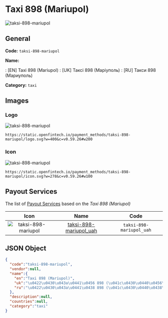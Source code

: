 
# Taxi 898 (Mariupol) 
![taksi-898-mariupol](https://static.openfintech.io/payment_methods/taksi-898-mariupol/logo.svg?w=400&c=v0.59.26#w200)  

## General 
**Code:** `taksi-898-mariupol` 
 
**Name:** 
 
:	[EN] Taxi 898 (Mariupol) 
:	[UK] Таксі 898 (Маріуполь) 
:	[RU] Такси 898 (Мариуполь) 
 
**Category:** `taxi` 
 

## Images 

### Logo 
![taksi-898-mariupol](https://static.openfintech.io/payment_methods/taksi-898-mariupol/logo.svg?w=400&c=v0.59.26#w200)  

```
https://static.openfintech.io/payment_methods/taksi-898-mariupol/logo.svg?w=400&c=v0.59.26#w200
```  

### Icon 
![taksi-898-mariupol](https://static.openfintech.io/payment_methods/taksi-898-mariupol/icon.svg?w=278&c=v0.59.26#w100)  

```
https://static.openfintech.io/payment_methods/taksi-898-mariupol/icon.svg?w=278&c=v0.59.26#w100
```  

## Payout Services 
 
The list of [Payout Services](/payout-services/) based on the _Taxi 898 (Mariupol)_ 

|Icon|Name|Code| 
|:---:|:---:|:---:| 
|![taksi-898-mariupol](https://static.openfintech.io/payout_methods/taksi-898-mariupol/icon.png?w=278&c=v0.59.26#w40) |[taksi-898-mariupol_uah](/payout-services/taksi-898-mariupol_uah/)|`taksi-898-mariupol_uah`| 
 

## JSON Object 

```json
{
  "code":"taksi-898-mariupol",
  "vendor":null,
  "name":{
    "en":"Taxi 898 (Mariupol)",
    "uk":"\u0422\u0430\u043a\u0441\u0456 898 (\u041c\u0430\u0440\u0456\u0443\u043f\u043e\u043b\u044c)",
    "ru":"\u0422\u0430\u043a\u0441\u0438 898 (\u041c\u0430\u0440\u0438\u0443\u043f\u043e\u043b\u044c)"
  },
  "description":null,
  "countries":null,
  "category":"taxi"
}
```  
